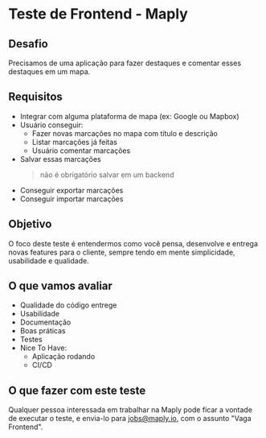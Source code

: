 # Teste de Frontend - Maply

## Desafio

Precisamos de uma aplicação para fazer destaques e comentar esses destaques em um mapa.

## Requisitos

- Integrar com alguma plataforma de mapa (ex: Google ou Mapbox)
- Usuário conseguir:
  - Fazer novas marcações no mapa com título e descrição
  - Listar marcações já feitas
  - Usuário comentar marcações
- Salvar essas marcações
  > não é obrigatório salvar em um backend
- Conseguir exportar marcações
- Conseguir importar marcações

## Objetivo

O foco deste teste é entendermos como você pensa, desenvolve e entrega novas features para o cliente, sempre tendo em mente simplicidade, usabilidade e qualidade.

## O que vamos avaliar

- Qualidade do código entrege
- Usabilidade
- Documentação
- Boas práticas
- Testes
- Nice To Have:
  - Aplicação rodando
  - CI/CD

## O que fazer com este teste

Qualquer pessoa interessada em trabalhar na Maply pode ficar a vontade de executar o teste, e envia-lo para jobs@maply.io, com o assunto "Vaga Frontend".
